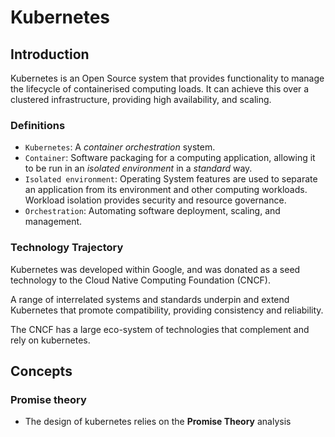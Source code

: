 # Kubernetes

## Introduction

Kubernetes is an Open Source system that provides functionality to manage the lifecycle of containerised computing loads. It can achieve this over a clustered infrastructure, providing high availability, and scaling.

### Definitions

- `Kubernetes`: A *container* *orchestration* system.
- `Container`: Software packaging for a computing application, allowing it to be run in an *isolated environment* in a *standard* way.
- `Isolated environment`: Operating System features are used to separate an application from its environment and other computing workloads. Workload isolation provides security and resource governance.
- `Orchestration`: Automating software deployment, scaling, and management.

### Technology Trajectory

Kubernetes was developed within Google, and was donated as a seed technology to the Cloud Native Computing Foundation (CNCF).

A range of interrelated systems and standards underpin and extend Kubernetes that promote compatibility, providing consistency and reliability.

The CNCF has a large eco-system of technologies that complement and rely on kubernetes.

## Concepts

### Promise theory

- The design of kubernetes relies on the **Promise Theory** analysis methodology.
- Promise Theory in kubernetes allows a resource to be modelled as voluntarily and autonomously co-operating with other resources in the kubernetes system
- The use of declarative specification follows in the form of the publishing of a **Promise** to the kubernetes system in the form of a resource definition
- Resource definitions are loaded via the kubernetes API
- The kubernetes API is used to interact with the kubernetes system, and the objects deployed in the system.x

### Clustering

Clustering provides a layer of abstraction for computing resources, spanning virtual or physical machines.

In a single machine instance the processes and applications interact with the machine's operating system apis.

In a cluster the processes and applications interact with the cluster system's apis.

```mermaid
---
title: Example of Computing resources of a machine instance
---
graph LR

OS1[Operating System APIs] --> OS2[Machine Resources]

subgraph OS2[Machine Resources]
  subgraph  RAM
    subgraph 16 GB
    end
  end
  subgraph  CPU
    subgraph 4 Cores
    end
  end
  subgraph  Disk
    subgraph 125 GB
    end
  end
  subgraph  Network
    subgraph 1 GB Ethernet
    end
  end
end
```

### Clustered Resources

```mermaid
---
title: Computing resources of a machine cluster
---
graph LR
OS1[Cluster APIs] --> OS2[Cluster Resources]
subgraph OS2[Cluster Resources]
  subgraph Machine 1
    subgraph  RAM
      subgraph 16 GB
      end
    end
    subgraph  CPU
      subgraph 4 Cores
      end
    end
    subgraph  Disk
      subgraph 125 GB
      end
    end
    subgraph  Network
      subgraph 1 GB Ethernet
      end
    end
  end
  subgraph Machine 2
    subgraph  RAM
      subgraph 16 GB
      end
    end
    subgraph  CPU
      subgraph 4 Cores
      end
    end
    subgraph  Disk
      subgraph 125 GB
      end
    end
    subgraph  Network
      subgraph 1 GB Ethernet
      end
    end
  end
  subgraph Machine 3
    subgraph  RAM
      subgraph 16 GB
      end
    end
    subgraph  CPU
      subgraph 4 Cores
      end
    end
    subgraph  Disk
      subgraph 125 GB
      end
    end
    subgraph  Network
      subgraph 1 GB Ethernet
      end
    end
  end
end
```

```mermaid
---
title: Abstracted Resources
---
graph LR
OS1[Cluster APIs] --> OS2[Cluster Resources]
subgraph OS2[Cluster Resources]
  subgraph  RAM
    subgraph 48 GB
    end
  end
  subgraph  CPU
    subgraph 12 Cores
    end
  end
  subgraph  Disk
    subgraph 125 GB
    end
  end
  subgraph  Network
    subgraph 1 GB Ethernet
    end
  end
end
```

## References

- <https://en.wikipedia.org/wiki/Cloud_Native_Computing_Foundation>

- <https://en.wikipedia.org/wiki/Promise_theory>
